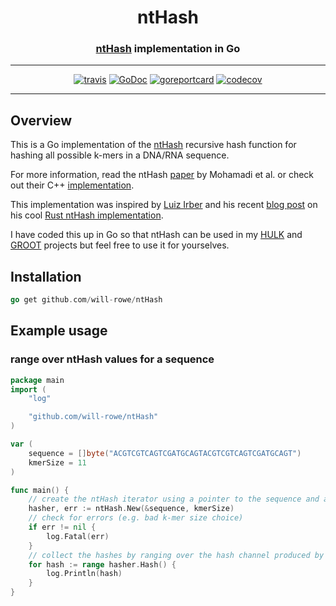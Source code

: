 <div align="center">
  <h1>ntHash</h1>
  <h3><a href="ntHash">ntHash</a> implementation in Go</h3>
  <hr>
  <a href="https://travis-ci.org/will-rowe/ntHash"><img src="https://travis-ci.org/will-rowe/ntHash.svg?branch=master" alt="travis"></a>
  <a href="https://godoc.org/github.com/will-rowe/ntHash"><img src="https://godoc.org/github.com/will-rowe/ntHash?status.svg" alt="GoDoc"></a>
  <a href="https://goreportcard.com/report/github.com/will-rowe/ntHash"><img src="https://goreportcard.com/badge/github.com/will-rowe/ntHash" alt="goreportcard"></a>
  <a href="https://codecov.io/gh/will-rowe/ntHash"><img src="https://codecov.io/gh/will-rowe/ntHash/branch/master/graph/badge.svg" alt="codecov"></a>
</div>

***

## Overview

This is a Go implementation of the [ntHash](https://github.com/bcgsc/ntHash) recursive hash function for hashing all possible k-mers in a DNA/RNA sequence.

For more information, read the ntHash [paper](http://dx.doi.org/10.1093/bioinformatics/btw397) by Mohamadi et al. or check out their C++ [implementation](https://github.com/bcgsc/ntHash).

This implementation was inspired by [Luiz Irber](https://luizirber.org/) and his recent [blog post](https://blog.luizirber.org/2018/09/13/nthash/) on his cool [Rust ntHash implementation](https://github.com/luizirber/nthash).

I have coded this up in Go so that ntHash can be used in my [HULK](https://github.com/will-rowe/hulk) and [GROOT](https://github.com/will-rowe/groot) projects but feel free to use it for yourselves.

## Installation

``` go
go get github.com/will-rowe/ntHash
```

## Example usage

### range over ntHash values for a sequence

``` go
package main
import (
	"log"

	"github.com/will-rowe/ntHash"
)

var (
    sequence = []byte("ACGTCGTCAGTCGATGCAGTACGTCGTCAGTCGATGCAGT")
    kmerSize = 11
)

func main() {
    // create the ntHash iterator using a pointer to the sequence and a k-mer size
    hasher, err := ntHash.New(&sequence, kmerSize)
    // check for errors (e.g. bad k-mer size choice)
    if err != nil {
        log.Fatal(err)
    }
    // collect the hashes by ranging over the hash channel produced by the Hash method
    for hash := range hasher.Hash() {
        log.Println(hash)
    }
}
```
